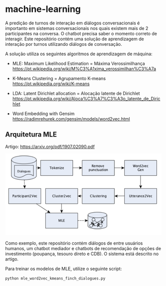 # machine-learning

A predição de turnos de interação em diálogos conversacionais é importanto em sistemas conversacionais nos quais
existem mais de 2 participantes na conversa. O chatbot precisa saber o momento correto de interagir.
Este repositório contém uma solução de aprendizagem de interação por turnos utilizando diálogos de conversação.

A solução utiliza os seguintes algoritmos de aprendizagem de máquina:

- MLE: Maximum Likelihood Estimation = Máxima Verossimilhança
https://pt.wikipedia.org/wiki/M%C3%A1xima_verossimilhan%C3%A7a

- K-Means Clustering = Agrupamento K-means
https://pt.wikipedia.org/wiki/K-means

- LDA: Latent Dirichlet allocation = Alocação latente de Dirichlet
https://pt.wikipedia.org/wiki/Aloca%C3%A7%C3%A3o_latente_de_Dirichlet

- Word Embedding with Gensim
https://radimrehurek.com/gensim/models/word2vec.html

## Arquitetura MLE
Artigo: https://arxiv.org/pdf/1907.02090.pdf

![Arquitetura utilizando MLE](/img/mle-kmeans-dialogues.png)

Como exemplo, este repositório contém diálogos de entre usuários humanos, um chatbot mediador e chatbots de recomendação de opções de investimento (poupança, tesouro direto e CDB). O sistema está descrito no artigo.

Para treinar os modelos de MLE, utilize o seguinte script:
```
python mle_word2vec_kmeans_finch_dialogues.py
```
